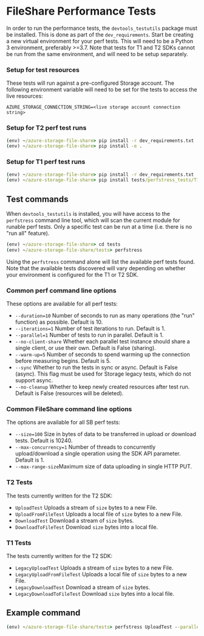 # FileShare Performance Tests

In order to run the performance tests, the `devtools_testutils` package must be installed. This is done as part of the `dev_requirements`.
Start be creating a new virtual environment for your perf tests. This will need to be a Python 3 environment, preferably >=3.7.
Note that tests for T1 and T2 SDKs cannot be run from the same environment, and will need to be setup separately.

### Setup for test resources

These tests will run against a pre-configured Storage account. The following environment variable will need to be set for the tests to access the live resources:
```
AZURE_STORAGE_CONNECTION_STRING=<live storage account connection string>
```

### Setup for T2 perf test runs

```cmd
(env) ~/azure-storage-file-share> pip install -r dev_requirements.txt
(env) ~/azure-storage-file-share> pip install -e .
```

### Setup for T1 perf test runs

```cmd
(env) ~/azure-storage-file-share> pip install -r dev_requirements.txt
(env) ~/azure-storage-file-share> pip install tests/perfstress_tests/T1_legacy_tests/t1_test_requirements.txt
```

## Test commands

When `devtools_testutils` is installed, you will have access to the `perfstress` command line tool, which will scan the current module for runable perf tests. Only a specific test can be run at a time (i.e. there is no "run all" feature).

```cmd
(env) ~/azure-storage-file-share> cd tests
(env) ~/azure-storage-file-share/tests> perfstress
```
Using the `perfstress` command alone will list the available perf tests found. Note that the available tests discovered will vary depending on whether your environment is configured for the T1 or T2 SDK.

### Common perf command line options
These options are available for all perf tests:
- `--duration=10` Number of seconds to run as many operations (the "run" function) as possible. Default is 10.
- `--iterations=1` Number of test iterations to run. Default is 1.
- `--parallel=1` Number of tests to run in parallel. Default is 1.
- `--no-client-share` Whether each parallel test instance should share a single client, or use their own. Default is False (sharing).
- `--warm-up=5` Number of seconds to spend warming up the connection before measuring begins. Default is 5.
- `--sync` Whether to run the tests in sync or async. Default is False (async). This flag must be used for Storage legacy tests, which do not support async.
- `--no-cleanup` Whether to keep newly created resources after test run. Default is False (resources will be deleted).

### Common FileShare command line options
The options are available for all SB perf tests:
- `--size=100` Size in bytes of data to be transferred in upload or download tests. Default is 10240.
- `--max-concurrency=1` Number of threads to concurrently upload/download a single operation using the SDK API parameter. Default is 1.
- `--max-range-size`Maximum size of data uploading in single HTTP PUT.

### T2 Tests
The tests currently written for the T2 SDK:
- `UploadTest` Uploads a stream of `size` bytes to a new File.
- `UploadFromFileTest` Uploads a local file of `size` bytes to a new File.
- `DownloadTest` Download a stream of `size` bytes. 
- `DownloadToFileTest` Download `size` bytes into a local file.

### T1 Tests
The tests currently written for the T2 SDK:
- `LegacyUploadTest` Uploads a stream of `size` bytes to a new File.
- `LegacyUploadFromFileTest` Uploads a local file of `size` bytes to a new File.
- `LegacyDownloadTest` Download a stream of `size` bytes. 
- `LegacyDownloadToFileTest` Download `size` bytes into a local file.

## Example command
```cmd
(env) ~/azure-storage-file-share/tests> perfstress UploadTest --parallel=2 --size=10240
```